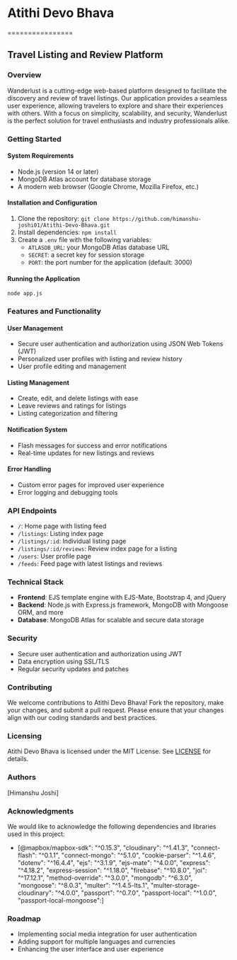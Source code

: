 # Atithi Devo Bhava
================

Travel Listing and Review Platform
--------------------------------------

### Overview

Wanderlust is a cutting-edge web-based platform designed to facilitate the discovery and review of travel listings. Our application provides a seamless user experience, allowing travelers to explore and share their experiences with others. With a focus on simplicity, scalability, and security, Wanderlust is the perfect solution for travel enthusiasts and industry professionals alike.

### Getting Started

#### System Requirements

* Node.js (version 14 or later)
* MongoDB Atlas account for database storage
* A modern web browser (Google Chrome, Mozilla Firefox, etc.)

#### Installation and Configuration

1. Clone the repository: `git clone https://github.com/himanshu-joshi01/Atithi-Devo-Bhava.git`
2. Install dependencies: `npm install`
3. Create a `.env` file with the following variables:
	* `ATLASDB_URL`: your MongoDB Atlas database URL
	* `SECRET`: a secret key for session storage
	* `PORT`: the port number for the application (default: 3000)

#### Running the Application

`node app.js`

### Features and Functionality

#### User Management

* Secure user authentication and authorization using JSON Web Tokens (JWT)
* Personalized user profiles with listing and review history
* User profile editing and management

#### Listing Management

* Create, edit, and delete listings with ease
* Leave reviews and ratings for listings
* Listing categorization and filtering

#### Notification System

* Flash messages for success and error notifications
* Real-time updates for new listings and reviews

#### Error Handling

* Custom error pages for improved user experience
* Error logging and debugging tools

### API Endpoints

* `/`: Home page with listing feed
* `/listings`: Listing index page
* `/listings/:id`: Individual listing page
* `/listings/:id/reviews`: Review index page for a listing
* `/users`: User profile page
* `/feeds`: Feed page with latest listings and reviews

### Technical Stack

* **Frontend**: EJS template engine with EJS-Mate, Bootstrap 4, and jQuery
* **Backend**: Node.js with Express.js framework, MongoDB with Mongoose ORM, and more
* **Database**: MongoDB Atlas for scalable and secure data storage

### Security

* Secure user authentication and authorization using JWT
* Data encryption using SSL/TLS
* Regular security updates and patches

### Contributing

We welcome contributions to Atithi Devo Bhava! Fork the repository, make your changes, and submit a pull request. Please ensure that your changes align with our coding standards and best practices.

### Licensing

Atithi Devo Bhava is licensed under the MIT License. See [LICENSE](LICENSE) for details.

### Authors

[Himanshu Joshi]

### Acknowledgments

We would like to acknowledge the following dependencies and libraries used in this project:

* [@mapbox/mapbox-sdk": "^0.15.3",
    "cloudinary": "^1.41.3",
    "connect-flash": "^0.1.1",
    "connect-mongo": "^5.1.0",
    "cookie-parser": "^1.4.6",
    "dotenv": "^16.4.4",
    "ejs": "^3.1.9",
    "ejs-mate": "^4.0.0",
    "express": "^4.18.2",
    "express-session": "^1.18.0",
    "firebase": "^10.8.0",
    "joi": "^17.12.1",
    "method-override": "^3.0.0",
    "mongodb": "^6.3.0",
    "mongoose": "^8.0.3",
    "multer": "^1.4.5-lts.1",
    "multer-storage-cloudinary": "^4.0.0",
    "passport": "^0.7.0",
    "passport-local": "^1.0.0",
    "passport-local-mongoose":]

### Roadmap

* Implementing social media integration for user authentication
* Adding support for multiple languages and currencies
* Enhancing the user interface and user experience
